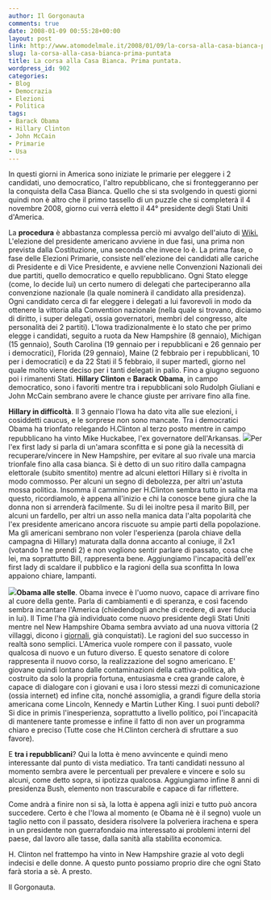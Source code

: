 ```yaml
---
author: Il Gorgonauta
comments: true
date: 2008-01-09 00:55:28+00:00
layout: post
link: http://www.atomodelmale.it/2008/01/09/la-corsa-alla-casa-bianca-prima-puntata/
slug: la-corsa-alla-casa-bianca-prima-puntata
title: La corsa alla Casa Bianca. Prima puntata.
wordpress_id: 902
categories:
- Blog
- Democrazia
- Elezioni
- Politica
tags:
- Barack Obama
- Hillary Clinton
- John McCain
- Primarie
- Usa
---
```


In questi giorni in America sono iniziate le primarie per eleggere i 2 candidati, uno democratico, l'altro repubblicano, che si fronteggeranno per la conquista della Casa Bianca. Quello che si sta svolgendo in questi giorni quindi non è altro che il primo tassello di un puzzle che si completerà il 4 novembre 2008, giorno cui verrà eletto il 44° presidente degli Stati Uniti d'America.

La **procedura** è abbastanza complessa perciò mi avvalgo dell'aiuto di [Wiki.](http://it.wikipedia.org/wiki/Elezioni_presidenziali_degli_Stati_Uniti) L'elezione del presidente americano avviene in due fasi, una prima non prevista dalla Costituzione, una seconda che invece lo è. La prima fase, o fase delle Elezioni Primarie, consiste nell'elezione dei candidati alle cariche di Presidente e di Vice Presidente, e avviene nelle Convenzioni Nazionali dei due partiti, quello democratico e quello repubblicano. Ogni Stato elegge (come, lo decide lui) un certo numero di delegati che parteciperanno alla convenzione nazionale (la quale nominerà il candidato alla presidenza). Ogni candidato cerca di far eleggere i delegati a lui favorevoli in modo da ottenere la vittoria alla Convention nazionale (nella quale si trovano, diciamo di diritto, i super delegati, ossia governatori, membri del congresso, alte personalità dei 2 partiti). L'Iowa tradizionalmente è lo stato che per primo elegge i candidati, seguito a ruota da New Hampshire (8 gennaio), Michigan (15 gennaio), South Carolina (19 gennaio per i repubblicani e 26 gennaio per i democratici), Florida (29 gennaio), Maine (2 febbraio per i repubblicani, 10 per i democratici)   e da 22 Stati il 5 febbraio, il super martedì, giorno nel quale molto viene deciso per i tanti delegati in palio. Fino a giugno seguono poi i rimanenti Stati. **Hillary Clinton** e **Barack Obama**, in campo democratico, sono i favoriti mentre tra i repubblicani solo Rudolph Giuliani e John McCain sembrano avere le chance giuste per arrivare fino alla fine.

<!-- more -->


**Hillary in difficoltà**. Il 3 gennaio l'Iowa ha dato vita alle sue elezioni, i cosiddetti caucus, e le sorprese non sono mancate. Tra i democratici Obama ha trionfato relegando H.Clinton al terzo posto mentre in campo repubblicano ha vinto Mike Huckabee, l'ex governatore dell'Arkansas. ![](http://www.atomodelmale.it/wp-content/uploads/2008/10/hillary-735323.jpg)Per l'ex first lady si parla di un'amara sconfitta e si pone già la necessità di recuperare/vincere in New Hampshire, per evitare al suo rivale una marcia trionfale fino alla casa bianca. Si è detto di un suo ritiro dalla campagna elettorale (subito smentito) mentre ad alcuni elettori Hillary si è rivolta in modo commosso. Per alcuni un segno di debolezza, per altri un'astuta mossa politica. Insomma il cammino per H.Clinton sembra tutto in salita ma questo, ricordiamolo, è appena all'inizio e chi la conosce bene giura che la donna non si arrenderà facilmente. Su di lei inoltre pesa il marito Bill, per alcuni un fardello, per altri un asso nella manica data l'alta popolarità che l'ex presidente americano ancora riscuote su ampie parti della popolazione. Ma gli americani sembrano non voler l'esperienza (parola chiave della campagna di Hillary) maturata dalla donna accanto al coniuge, il 2x1 (votando 1 ne prendi 2) e non vogliono sentir parlare di passato, cosa che lei, ma soprattutto Bill, rappresenta bene. Aggiungiamo l'incapacità dell'ex first lady di scaldare il pubblico e la ragioni della sua sconfitta In Iowa appaiono chiare, lampanti.

![](http://www.atomodelmale.it/wp-content/uploads/2008/10/barack-obama1.jpg)**Obama alle stelle**. Obama invece è l'uomo nuovo, capace di arrivare fino al cuore della gente. Parla di cambiamenti e di speranza, e così facendo sembra incantare l'America (chiedendogli anche di credere, di aver fiducia in lui). Il Time l'ha già individuato come nuovo presidente degli Stati Uniti mentre nel New Hampshire Obama sembra avviato ad una nuova vittoria (2 villaggi, dicono i [giornali](http://qn.quotidiano.net/esteri/2008/01/08/58240-barack_esulta_venti_vittoria.shtml), già conquistati). Le ragioni del suo successo in realtà sono semplici. L'America vuole rompere con il passato, vuole qualcosa di nuovo e un futuro diverso. E questo senatore di colore rappresenta il nuovo corso, la realizzazione del sogno americano. E' giovane quindi lontano dalle contaminazioni della cattiva-politica, ah costruito da solo la propria fortuna, entusiasma e crea grande calore, è capace di dialogare con i giovani e usa i loro stessi mezzi di comunicazione (ossia internet) ed infine cita, nonché assomiglia, a grandi figure della storia americana come Lincoln, Kennedy e Martin Luther King. I suoi punti deboli? Si dice in primis l'inesperienza, soprattutto a livello politico, poi l'incapacità di mantenere tante promesse e infine il fatto di non aver un programma chiaro e preciso (Tutte cose che H.Clinton cercherà di sfruttare a suo favore).

E **tra i repubblicani**? Qui la lotta è meno avvincente e quindi meno interessante dal punto di vista mediatico. Tra tanti candidati nessuno al momento sembra avere le percentuali per prevalere e vincere e solo su alcuni, come detto sopra, si ipotizza qualcosa. Aggiungiamo infine 8 anni di presidenza Bush, elemento non trascurabile e capace di far riflettere.

Come andrà a finire non si sà, la lotta è appena agli inizi e tutto può ancora succedere. Certo è che l'Iowa al momento (e Obama nè è il segno) vuole un taglio netto con il passato, desidera risolvere la polveriera irachena e spera in un presidente non guerrafondaio ma interessato ai problemi interni del paese, dal lavoro alle tasse, dalla sanità alla stabilita economica.

H. Clinton nel frattempo ha vinto in New Hampshire grazie al voto degli indecisi e delle donne. A questo punto possiamo proprio dire che ogni Stato farà storia a sè. A presto.


Il Gorgonauta. 

